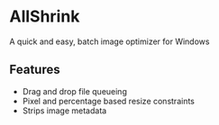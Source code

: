 # AllShrink
A quick and easy, batch image optimizer for Windows

## Features
- Drag and drop file queueing
- Pixel and percentage based resize constraints
- Strips image metadata
